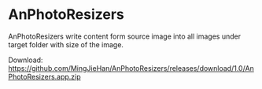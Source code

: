 # AnPhotoResizers
AnPhotoResizers write content form source image into all images under target folder with size of the image.


Download:
https://github.com/MingJieHan/AnPhotoResizers/releases/download/1.0/AnPhotoResizers.app.zip
